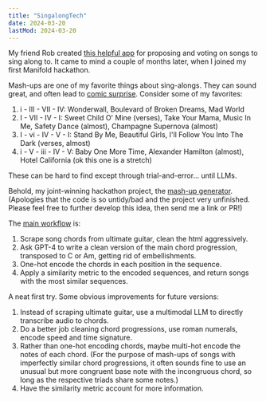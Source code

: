 ```yaml
---
title: "SingalongTech"
date: 2024-03-20
lastMod: 2024-03-20
---
```


My friend Rob created [this helpful app](https://521.glitch.me/) for proposing and voting on songs to sing along to. It came to mind a couple of months later, when I joined my first Manifold hackathon.

Mash-ups are one of my favorite things about sing-alongs. They can sound great, and often lead to [comic surprise](https://en.wikipedia.org/wiki/Theories_of_humor#Incongruity_theory). Consider some of my favorites:

1. i - III - VII - IV: Wonderwall, Boulevard of Broken Dreams, Mad World
2. I - VII - IV - I: Sweet Child O' Mine (verses), Take Your Mama, Music In Me, Safety Dance (almost), Champagne Supernova (almost)
3. I - vi - IV - V - I: Stand By Me, Beautiful Girls, I'll Follow You Into The Dark (verses, almost)
4. i - V - iii - IV - V: Baby One More Time, Alexander Hamilton (almost), Hotel California (ok this one is a stretch)

These can be hard to find except through trial-and-error... until LLMs.

Behold, my joint-winning hackathon project, the [mash-up generator](https://github.com/joel-becker/mashup-generator). (Apologies that the code is so untidy/bad and the project very unfinished. Please feel free to further develop this idea, then send me a link or PR!)

The [main workflow](https://github.com/joel-becker/mashup-generator/blob/main/test.py) is:

1. Scrape song chords from ultimate guitar, clean the html aggressively.
2. Ask GPT-4 to write a clean version of the main chord progression, transposed to C or Am, getting rid of embellishments.
3. One-hot encode the chords in each position in the sequence.
4. Apply a similarity metric to the encoded sequences, and return songs with the most similar sequences.

A neat first try. Some obvious improvements for future versions:

1. Instead of scraping ultimate guitar, use a multimodal LLM to directly transcribe audio to chords.
2. Do a better job cleaning chord progressions, use roman numerals, encode speed and time signature.
3. Rather than one-hot encoding chords, maybe multi-hot encode the notes of each chord. (For the purpose of mash-ups of songs with imperfectly similar chord progressions, it often sounds fine to use an unusual but more congruent base note with the incongruous chord, so long as the respective triads share some notes.)
4. Have the similarity metric account for more information.